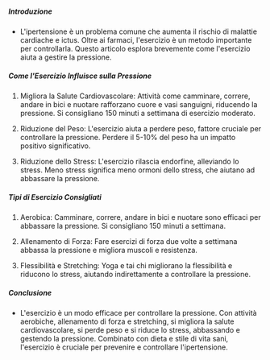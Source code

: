 ##### Introduzione
* L'ipertensione è un problema comune che aumenta il rischio di malattie cardiache e ictus. Oltre ai farmaci, l'esercizio è un metodo importante per controllarla. Questo articolo esplora brevemente come l'esercizio aiuta a gestire la pressione.

##### Come l'Esercizio Influisce sulla Pressione
1. Migliora la Salute Cardiovascolare: Attività come camminare, correre, andare in bici e nuotare rafforzano cuore e vasi sanguigni, riducendo la pressione. Si consigliano 150 minuti a settimana di esercizio moderato.

2. Riduzione del Peso: L'esercizio aiuta a perdere peso, fattore cruciale per controllare la pressione. Perdere il 5-10% del peso ha un impatto positivo significativo.

3. Riduzione dello Stress: L'esercizio rilascia endorfine, alleviando lo stress. Meno stress significa meno ormoni dello stress, che aiutano ad abbassare la pressione.

##### Tipi di Esercizio Consigliati
1. Aerobica: Camminare, correre, andare in bici e nuotare sono efficaci per abbassare la pressione. Si consigliano 150 minuti a settimana.

2. Allenamento di Forza: Fare esercizi di forza due volte a settimana abbassa la pressione e migliora muscoli e resistenza.

3. Flessibilità e Stretching: Yoga e tai chi migliorano la flessibilità e riducono lo stress, aiutando indirettamente a controllare la pressione.

##### Conclusione
* L'esercizio è un modo efficace per controllare la pressione. Con attività aerobiche, allenamento di forza e stretching, si migliora la salute cardiovascolare, si perde peso e si riduce lo stress, abbassando e gestendo la pressione. Combinato con dieta e stile di vita sani, l'esercizio è cruciale per prevenire e controllare l'ipertensione.